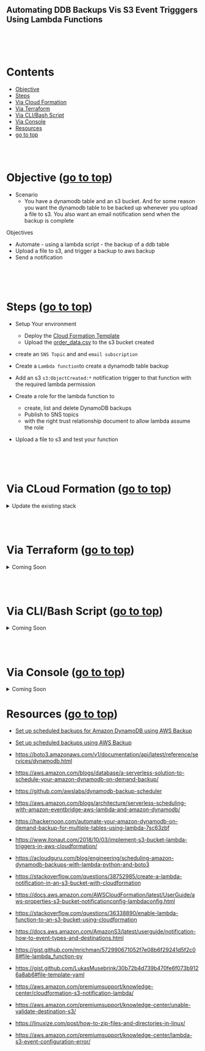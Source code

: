 ## Automating DDB Backups Vis S3 Event Trigggers Using Lambda Functions <a id ='top'></a>

<br>
<br>
<br>

# Contents

- [Objective](#obj)
- [Steps](#steps)
- [Via Cloud Formation](#0)
- [Via Terraform](#1)
- [Via CLI/Bash Script](#2)
- [Via Console](#3)
- [Resources](#res)
- [go to top](#top)

<br>
<br>

# Objective <a id='obj'></a> ([go to top](#top))

- Scenario
  - You have a dynamodb table and an s3 bucket. And for some reason you want the dynamodb table to be backed up whenever you upload a file to s3. You also want an email notification send when the backup is complete

Objectives

- Automate - using a lambda script - the backup of a ddb table
- Upload a file to s3, and trigger a backup to aws backup
- Send a notification

<br>
<br>
<br>

# Steps <a id='steps'></a> ([go to top](#top))

- Setup Your environment

  - Deploy the [Cloud Formation Template](0-setup/setup-env-cfn.yaml)
  - Upload the [order_data.csv](./0-setup/order_data.csv) to the s3 bucket created

- create an `SNS Topic` and and `email subscription`
- Create a `Lambda function`to create a dynamodb table backup
- Add an s3 `s3:ObjectCreated:*` notification trigger to that function with the required lambda permission
- Create a role for the lambda function to
  - create, list and delete DynamoDB backups
  - Publish to SNS topics
  - with the right trust relationship document to allow lambda assume the role
- Upload a file to s3 and test your function

<br>
<br>
<br>

# Via CLoud Formation <a id='0'></a> ([go to top](#top))

<details>
<summary> Update the existing stack </summary>
Update the existing stack with the cloud formation template [solution-cfn.yaml](./1-via-cloud-formation/solution-cfn.yaml) 
  - Upload the [order_data.csv](./0-setup/order_data.csv) to the s3 bucket created

</details>

<br>
<br>
<br>

# Via Terraform <a id='1'></a> ([go to top](#top))

<details>
<summary> Coming Soon </summary>

</details>

<br>
<br>
<br>

# Via CLI/Bash Script<a id='2'></a> ([go to top](#top))

<details>
<summary> Coming Soon </summary>

</details>

<br>
<br>
<br>

# Via Console <a id='3'></a> ([go to top](#top))

<details>
<summary> Coming Soon </summary>

</details>

# Resources <a id='res'></a> ([go to top](#top))

- [Set up scheduled backups for Amazon DynamoDB using AWS Backup](https://aws.amazon.com/blogs/database/set-up-scheduled-backups-for-amazon-dynamodb-using-aws-backup/)
- [Set up scheduled backups using AWS Backup](https://github.com/aws-samples/setup-scheduled-backups-using-aws-backup)

- https://boto3.amazonaws.com/v1/documentation/api/latest/reference/services/dynamodb.html

- https://aws.amazon.com/blogs/database/a-serverless-solution-to-schedule-your-amazon-dynamodb-on-demand-backup/

- https://github.com/awslabs/dynamodb-backup-scheduler

- https://aws.amazon.com/blogs/architecture/serverless-scheduling-with-amazon-eventbridge-aws-lambda-and-amazon-dynamodb/

- https://hackernoon.com/automate-your-amazon-dynamodb-on-demand-backup-for-multiple-tables-using-lambda-7sc63zbf

- https://www.itonaut.com/2018/10/03/implement-s3-bucket-lambda-triggers-in-aws-cloudformation/

- https://acloudguru.com/blog/engineering/scheduling-amazon-dynamodb-backups-with-lambda-python-and-boto3

- https://stackoverflow.com/questions/38752985/create-a-lambda-notification-in-an-s3-bucket-with-cloudformation

- https://docs.aws.amazon.com/AWSCloudFormation/latest/UserGuide/aws-properties-s3-bucket-notificationconfig-lambdaconfig.html

- https://stackoverflow.com/questions/36338890/enable-lambda-function-to-an-s3-bucket-using-cloudformation

- https://docs.aws.amazon.com/AmazonS3/latest/userguide/notification-how-to-event-types-and-destinations.html

- https://gist.github.com/mrichman/572990671052f7e08b6f29241d5f2c08#file-lambda_function-py

- https://gist.github.com/LukasMusebrink/30b72b4d739b470fe6f073b9126a8ab6#file-template-yaml

- https://aws.amazon.com/premiumsupport/knowledge-center/cloudformation-s3-notification-lambda/

- https://aws.amazon.com/premiumsupport/knowledge-center/unable-validate-destination-s3/

- https://linuxize.com/post/how-to-zip-files-and-directories-in-linux/

- https://aws.amazon.com/premiumsupport/knowledge-center/lambda-s3-event-configuration-error/

<br>
<br>
<br>
